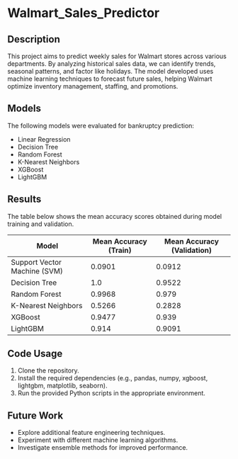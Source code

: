 # Walmart_Sales_Predictor

## Description
This project aims to predict weekly sales for Walmart stores across various departments. By analyzing historical sales data, we can identify trends, seasonal patterns, and factor like holidays. The model developed uses machine learning techniques to forecast future sales, helping Walmart optimize inventory management, staffing, and promotions.

## Models

The following models were evaluated for bankruptcy prediction:
- Linear Regression
- Decision Tree
- Random Forest
- K-Nearest Neighbors
- XGBoost
- LightGBM

## Results

The table below shows the mean accuracy scores obtained during model training and validation.

| Model                 | Mean Accuracy (Train) | Mean Accuracy (Validation) |
|-----------------------|-----------------------|-----------------------------|
| Support Vector Machine (SVM)               | 0.0901                 | 0.0912                       |
| Decision Tree         | 1.0                 | 0.9522                       |
| Random Forest         | 0.9968                 | 0.979                       |
| K-Nearest Neighbors      | 0.5266                 | 0.2828                       |
| XGBoost    | 0.9477                 | 0.939                       |
| LightGBM   | 0.914                 | 0.9091                       |



## Code Usage
1. Clone the repository.
2. Install the required dependencies (e.g., pandas, numpy, xgboost, lightgbm, matplotlib, seaborn).
3. Run the provided Python scripts in the appropriate environment.

## Future Work
- Explore additional feature engineering techniques.
- Experiment with different machine learning algorithms.
- Investigate ensemble methods for improved performance.
